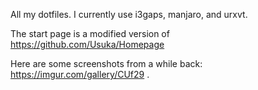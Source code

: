 

All my dotfiles. I currently use i3gaps, manjaro, and urxvt.

The start page is a modified version of 
https://github.com/Usuka/Homepage


Here are some screenshots from a while back:
https://imgur.com/gallery/CUf29
.
